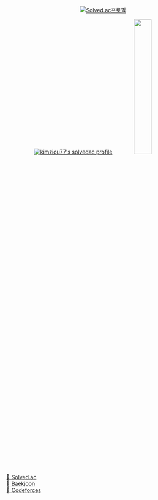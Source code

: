 
<div align="center">
  
[![Solved.ac프로필](http://mazassumnida.wtf/api/mini/generate_badge?boj=kimziou77)](https://solved.ac/{kimziou77}) 
  
[![kimziou77's solvedac profile](http://mazassumnida.wtf/api/v2/generate_badge?boj=kimziou77)](https://solved.ac/profile/kimziou77)
<img src="https://user-images.githubusercontent.com/41179265/157101150-5f4a73a3-b98c-4454-a3ee-f9923c232075.jpg" width="30%">
  
</div>


[💚 Solved.ac](https://solved.ac/kimziou77)  
[💚 Baekjoon](https://www.acmicpc.net/user/kimziou77)  
[💚 Codeforces](https://codeforces.com/profile/kimziou77)  
